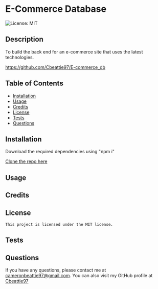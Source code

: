 # E-Commerce Database
  ![License: MIT](https://img.shields.io/badge/License-MIT-yellow.svg)
  ## Description
  To build the back end for an e-commerce site that uses the latest technologies.

  https://github.com/Cbeattie97/E-commerce_db
  
  ## Table of Contents
  - [Installation](#installation)
  - [Usage](#usage)
  - [Credits](#credits)
  - [License](#license)
  - [Tests](#tests)
  - [Questions](#questions)
  ## Installation
  Download the required dependencies using "npm i" 

  [Clone the repo here](https://github.com/Cbeattie97/E-commerce_db)

  ## Usage
  
  ## Credits
  
  ## License
    This project is licensed under the MIT license.
  ## Tests
  
  ## Questions
  If you have any questions, please contact me at cameronbeattie97@gmail.com.
  You can also visit my GitHub profile at [Cbeattie97](www.github.com/Cbeattie97)
